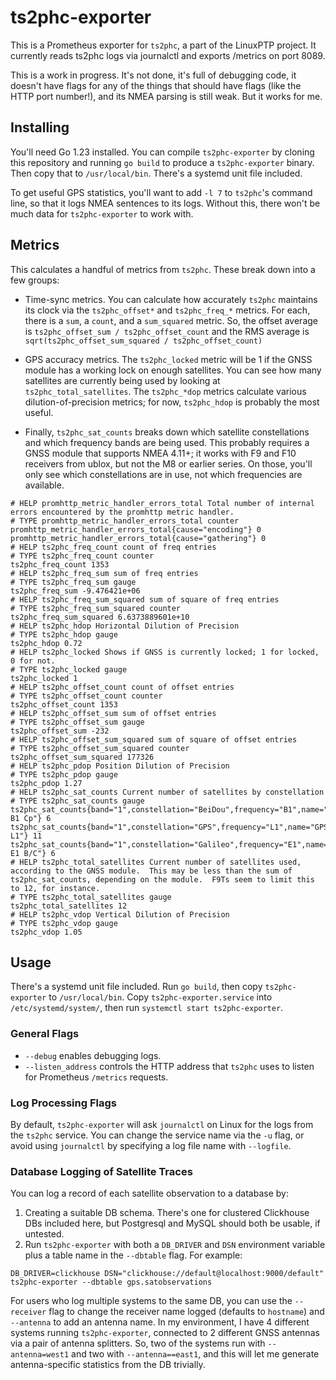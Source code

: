 # ts2phc-exporter

This is a Prometheus exporter for `ts2phc`, a part of the LinuxPTP
project.  It currently reads ts2phc logs via journalctl and exports
/metrics on port 8089.

This is a work in progress.  It's not done, it's full of debugging
code, it doesn't have flags for any of the things that should have
flags (like the HTTP port number!), and its NMEA parsing is still
weak.  But it works for me.

## Installing

You'll need Go 1.23 installed.  You can compile `ts2phc-exporter` by
cloning this repository and running `go build` to produce a
`ts2phc-exporter` binary.  Then copy that to `/usr/local/bin`.
There's a systemd unit file included.

To get useful GPS statistics, you'll want to add `-l 7` to `ts2phc`'s
command line, so that it logs NMEA sentences to its logs.  Without
this, there won't be much data for `ts2phc-exporter` to work with.

## Metrics

This calculates a handful of metrics from `ts2phc`.  These break down into a few groups:

- Time-sync metrics.  You can calculate how accurately `ts2phc`
  maintains its clock via the `ts2phc_offset*` and `ts2phc_freq_*`
  metrics.  For each, there is a `sum`, a `count`, and a `sum_squared`
  metric.  So, the offset average is `ts2phc_offset_sum /
  ts2phc_offset_count` and the RMS average is
  `sqrt(ts2phc_offset_sum_squared / ts2phc_offset_count)`
  
- GPS accuracy metrics.  The `ts2phc_locked` metric will be 1 if the
  GNSS module has a working lock on enough satellites.  You can see
  how many satellites are currently being used by looking at
  `ts2phc_total_satellites`.  The `ts2phc_*dop` metrics calculate
  various dilution-of-precision metrics; for now, `ts2phc_hdop` is
  probably the most useful.
  
- Finally, `ts2phc_sat_counts` breaks down which satellite
  constellations and which frequency bands are being used.  This
  probably requires a GNSS module that supports NMEA 4.11+; it works
  with F9 and F10 receivers from ublox, but not the M8 or earlier
  series.  On those, you'll only see which constellations are in use,
  not which frequencies are available.

```
# HELP promhttp_metric_handler_errors_total Total number of internal errors encountered by the promhttp metric handler.
# TYPE promhttp_metric_handler_errors_total counter
promhttp_metric_handler_errors_total{cause="encoding"} 0
promhttp_metric_handler_errors_total{cause="gathering"} 0
# HELP ts2phc_freq_count count of freq entries
# TYPE ts2phc_freq_count counter
ts2phc_freq_count 1353
# HELP ts2phc_freq_sum sum of freq entries
# TYPE ts2phc_freq_sum gauge
ts2phc_freq_sum -9.476421e+06
# HELP ts2phc_freq_sum_squared sum of square of freq entries
# TYPE ts2phc_freq_sum_squared counter
ts2phc_freq_sum_squared 6.6373889601e+10
# HELP ts2phc_hdop Horizontal Dilution of Precision
# TYPE ts2phc_hdop gauge
ts2phc_hdop 0.72
# HELP ts2phc_locked Shows if GNSS is currently locked; 1 for locked, 0 for not.
# TYPE ts2phc_locked gauge
ts2phc_locked 1
# HELP ts2phc_offset_count count of offset entries
# TYPE ts2phc_offset_count counter
ts2phc_offset_count 1353
# HELP ts2phc_offset_sum sum of offset entries
# TYPE ts2phc_offset_sum gauge
ts2phc_offset_sum -232
# HELP ts2phc_offset_sum_squared sum of square of offset entries
# TYPE ts2phc_offset_sum_squared counter
ts2phc_offset_sum_squared 177326
# HELP ts2phc_pdop Position Dilution of Precision
# TYPE ts2phc_pdop gauge
ts2phc_pdop 1.27
# HELP ts2phc_sat_counts Current number of satellites by constellation
# TYPE ts2phc_sat_counts gauge
ts2phc_sat_counts{band="1",constellation="BeiDou",frequency="B1",name="BeiDou B1 Cp"} 6
ts2phc_sat_counts{band="1",constellation="GPS",frequency="L1",name="GPS L1"} 11
ts2phc_sat_counts{band="1",constellation="Galileo",frequency="E1",name="Galileo E1 B/C"} 6
# HELP ts2phc_total_satellites Current number of satellites used, according to the GNSS module.  This may be less than the sum of ts2phc_sat_counts, depending on the module.  F9Ts seem to limit this to 12, for instance.
# TYPE ts2phc_total_satellites gauge
ts2phc_total_satellites 12
# HELP ts2phc_vdop Vertical Dilution of Precision
# TYPE ts2phc_vdop gauge
ts2phc_vdop 1.05
```

## Usage

There's a systemd unit file included.  Run `go build`, then copy
`ts2phc-exporter` to `/usr/local/bin`.  Copy `ts2phc-exporter.service`
into `/etc/systemd/system/`, then run `systemctl start
ts2phc-exporter`.

### General Flags

* `--debug` enables debugging logs.
* `--listen_address` controls the HTTP address that `ts2phc` uses to
  listen for Prometheus `/metrics` requests.

### Log Processing Flags

By default, `ts2phc-exporter` will ask `journalctl` on Linux for the
logs from the `ts2phc` service.  You can change the service name via
the `-u` flag, or avoid using `journalctl` by specifying a log file
name with `--logfile`.

### Database Logging of Satellite Traces

You can log a record of each satellite observation to a database by:

1.  Creating a suitable DB schema.  There's one for clustered
    Clickhouse DBs included here, but Postgresql and MySQL should both
    be usable, if untested.
2.  Run `ts2phc-exporter` with both a `DB_DRIVER` and `DSN` environment variable plus a table name in the `--dbtable` flag.  For example:

```
DB_DRIVER=clickhouse DSN="clickhouse://default@localhost:9000/default" ts2phc-exporter --dbtable gps.satobservations
```

For users who log multiple systems to the same DB, you can use the
`--receiver` flag to change the receiver name logged (defaults to
`hostname`) and `--antenna` to add an antenna name.  In my
environment, I have 4 different systems running `ts2phc-exporter`,
connected to 2 different GNSS antennas via a pair of antenna
splitters.  So, two of the systems run with `--antenna=west1` and two
with `--antenna==east1`, and this will let me generate
antenna-specific statistics from the DB trivially.
